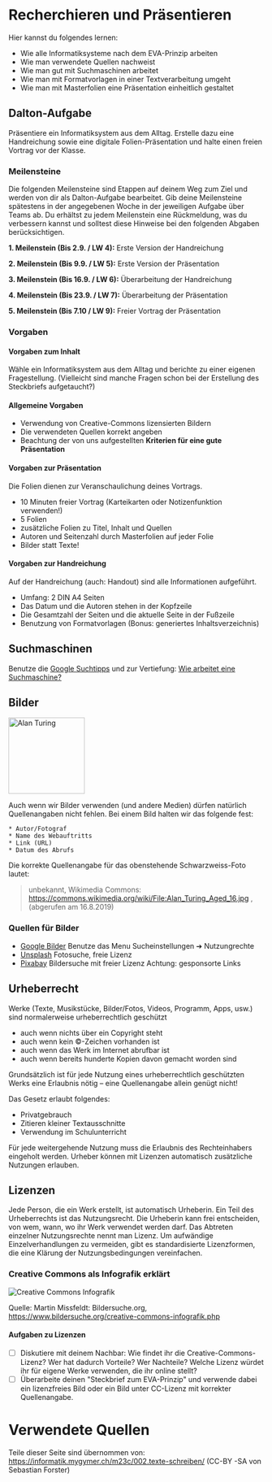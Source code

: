 # Recherchieren und Präsentieren

Hier kannst du folgendes lernen:

* Wie alle Informatiksysteme nach dem EVA-Prinzip arbeiten
* Wie man verwendete Quellen nachweist
* Wie man gut mit Suchmaschinen arbeitet
* Wie man mit Formatvorlagen in einer Textverarbeitung umgeht
* Wie man mit Masterfolien eine Präsentation einheitlich gestaltet

## Dalton-Aufgabe

Präsentiere ein Informatiksystem aus dem Alltag. Erstelle dazu eine Handreichung sowie eine digitale Folien-Präsentation und halte einen freien Vortrag vor der Klasse.

### Meilensteine

Die folgenden Meilensteine sind Etappen auf deinem Weg zum Ziel und werden von dir als Dalton-Aufgabe bearbeitet.
Gib deine Meilensteine spätestens in der angegebenen Woche in der jeweiligen Aufgabe über Teams ab.
Du erhältst zu jedem Meilenstein eine Rückmeldung, was du verbessern kannst und solltest diese Hinweise bei den folgenden Abgaben berücksichtigen.

**1. Meilenstein (Bis 2.9. / LW 4):** Erste Version der Handreichung

**2. Meilenstein (Bis 9.9. / LW 5):** Erste Version der Präsentation

**3. Meilenstein (Bis 16.9. / LW 6):** Überarbeitung der Handreichung

**4. Meilenstein (Bis 23.9. / LW 7):** Überarbeitung der Präsentation

**5. Meilenstein (Bis 7.10 / LW 9):** Freier Vortrag der Präsentation

### Vorgaben

#### Vorgaben zum Inhalt

Wähle ein Informatiksystem aus dem Alltag und berichte zu einer eigenen Fragestellung.
(Vielleicht sind manche Fragen schon bei der Erstellung des Steckbriefs aufgetaucht?)

#### Allgemeine Vorgaben

* Verwendung von Creative-Commons lizensierten Bildern
* Die verwendeten Quellen korrekt angeben
* Beachtung der von uns aufgestellten **Kriterien für eine gute Präsentation**

#### Vorgaben zur Präsentation

Die Folien dienen zur Veranschaulichung deines Vortrags.

* 10 Minuten freier Vortrag (Karteikarten oder Notizenfunktion verwenden!)
* 5 Folien
* zusätzliche Folien zu Titel, Inhalt und Quellen
* Autoren und Seitenzahl durch Masterfolien auf jeder Folie
* Bilder statt Texte!

#### Vorgaben zur Handreichung

Auf der Handreichung (auch: Handout) sind alle Informationen aufgeführt.

* Umfang: 2 DIN A4 Seiten
* Das Datum und die Autoren stehen in der Kopfzeile
* Die Gesamtzahl der Seiten und die aktuelle Seite in der Fußzeile
* Benutzung von Formatvorlagen (Bonus: generiertes Inhaltsverzeichnis)


## Suchmaschinen

Benutze die [Google Suchtipps](https://herr-kalt.de/arbeitsmethoden/google-suchtipps) und zur Vertiefung: [Wie arbeitet eine Suchmaschine?](https://herr-kalt.de/arbeitsmethoden/p5/recherche?s[]=suchmaschinen)

## Bilder

<img src="https://upload.wikimedia.org/wikipedia/commons/a/a1/Alan_Turing_Aged_16.jpg" alt="Alan Turing" style="width: 150px" />

Auch wenn wir Bilder verwenden (und andere Medien) dürfen natürlich Quellenangaben nicht fehlen. Bei einem Bild halten wir das folgende fest:

    * Autor/Fotograf
    * Name des Webauftritts
    * Link (URL)
    * Datum des Abrufs

Die korrekte Quellenangabe für das obenstehende Schwarzweiss-Foto lautet:

> unbekannt, Wikimedia Commons: https://commons.wikimedia.org/wiki/File:Alan_Turing_Aged_16.jpg , (abgerufen am 16.8.2019)

### Quellen für Bilder

* [Google Bilder](https://images.google.com) Benutze das Menu Sucheinstellungen ➔ Nutzungrechte
* [Unsplash](https://unsplash.com/) Fotosuche, freie Lizenz
* [Pixabay](https://pixabay.com/) Bildersuche mit freier Lizenz
Achtung: gesponsorte Links

## Urheberrecht

Werke (Texte, Musikstücke, Bilder/Fotos, Videos, Programm, Apps, usw.) sind normalerweise urheberrechtlich geschützt

* auch wenn nichts über ein Copyright steht
* auch wenn kein ©-Zeichen vorhanden ist
* auch wenn das Werk im Internet abrufbar ist
* auch wenn bereits hunderte Kopien davon gemacht worden sind

Grundsätzlich ist für jede Nutzung eines urheberrechtlich geschützten Werks eine Erlaubnis nötig – eine Quellenangabe allein genügt nicht!

Das Gesetz erlaubt folgendes:

* Privatgebrauch
* Zitieren kleiner Textausschnitte
* Verwendung im Schulunterricht

Für jede weitergehende Nutzung muss die Erlaubnis des Rechteinhabers eingeholt werden. Urheber können mit Lizenzen automatisch zusätzliche Nutzungen erlauben.

## Lizenzen

Jede Person, die ein Werk erstellt, ist automatisch Urheberin.
Ein Teil des Urheberrechts ist das Nutzungsrecht.
Die Urheberin kann frei entscheiden, von wem, wann, wo ihr Werk verwendet werden darf.
Das Abtreten einzelner Nutzungsrechte nennt man Lizenz.
Um aufwändige Einzelverhandlungen zu vermeiden, gibt es standardisierte Lizenzformen, die eine Klärung der Nutzungsbedingungen vereinfachen.

### Creative Commons als Infografik erklärt

![Creative Commons Infografik](https://www.bildersuche.org/bilder/creativecommons-infografik.jpg)

Quelle: Martin Missfeldt: Bildersuche.org, https://www.bildersuche.org/creative-commons-infografik.php

#### Aufgaben zu Lizenzen

- [ ] Diskutiere mit deinem Nachbar: Wie findet ihr die Creative-Commons-Lizenz? Wer hat dadurch Vorteile? Wer Nachteile? Welche Lizenz würdet ihr für eigene Werke verwenden, die ihr online stellt?
- [ ] Überarbeite deinen "Steckbrief zum EVA-Prinzip" und verwende dabei ein lizenzfreies Bild oder ein Bild unter CC-Lizenz mit korrekter Quellenangabe.

# Verwendete Quellen

Teile dieser Seite sind übernommen von: https://informatik.mygymer.ch/m23c/002.texte-schreiben/ (CC-BY -SA von Sebastian Forster)
